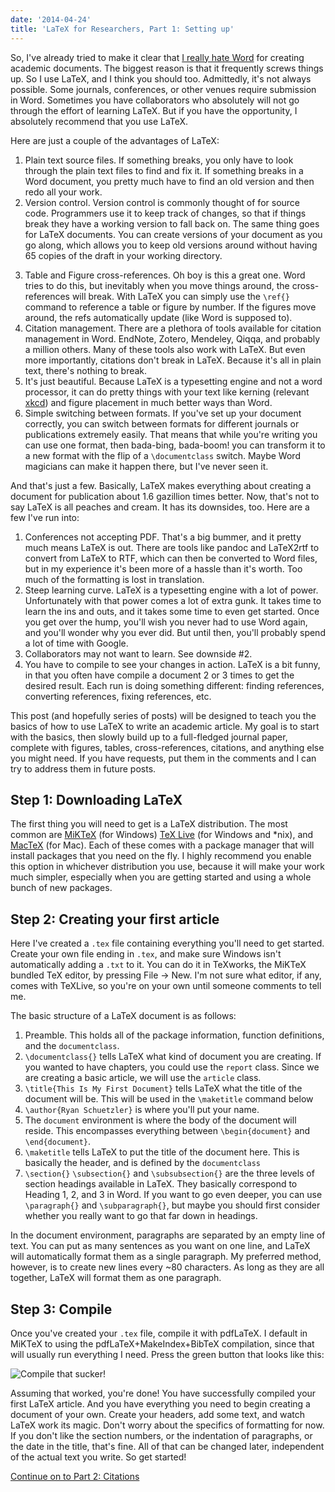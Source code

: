 ```yaml
---
date: '2014-04-24'
title: 'LaTeX for Researchers, Part 1: Setting up'
---
```


So, I've already tried to make it clear that
[I really hate Word](https://www.schuetzler.net/blog/latex-icis-template/) for
creating academic documents. The biggest reason is that it frequently screws
things up. So I use LaTeX, and I think you should too. Admittedly, it's not
always possible. Some journals, conferences, or other venues require submission
in Word. Sometimes you have collaborators who absolutely will not go through the
effort of learning LaTeX. But if you have the opportunity, I absolutely
recommend that you use LaTeX.

Here are just a couple of the advantages of LaTeX:

1. Plain text source files. If something breaks, you only have to look through
the plain text files to find and fix it. If something breaks in a Word
document, you pretty much have to find an old version and then redo all your
work.
2. Version control. Version control is commonly thought of for source
code. Programmers use it to keep track of changes, so that if things break
they have a working version to fall back on. The same thing goes for LaTeX
documents. You can create versions of your document as you go along, which
allows you to keep old versions around without having 65 copies of the draft
in your working directory.
<!-- more -->
3. Table and Figure cross-references. Oh boy is this a great one. Word tries to
do this, but inevitably when you move things around, the cross-references
will break. With LaTeX you can simply use the `\ref{}` command to reference a
table or figure by number. If the figures move around, the refs automatically
update (like Word is supposed to).
4. Citation management. There are a plethora of tools available for citation
management in Word. EndNote, Zotero, Mendeley, Qiqqa, and probably a million
others. Many of these tools also work with LaTeX. But even more importantly,
citations don't break in LaTeX. Because it's all in plain text, there's
nothing to break.
5. It's just beautiful. Because LaTeX is a typesetting engine and not a word
processor, it can do pretty things with your text like kerning (relevant
[xkcd](https://xkcd.com/1015/)) and figure placement in much better ways than
Word.
6. Simple switching between formats. If you've set up your document correctly,
you can switch between formats for different journals or publications
extremely easily. That means that while you're writing you can use one
format, then bada-bing, bada-boom! you can transform it to a new format with
the flip of a `\documentclass` switch. Maybe Word magicians can make it
happen there, but I've never seen it.

And that's just a few. Basically, LaTeX makes everything about creating a
document for publication about 1.6 gazillion times better. Now, that's not to
say LaTeX is all peaches and cream. It has its downsides, too. Here are a few
I've run into:

1. Conferences not accepting PDF. That's a big bummer, and it pretty much means
LaTeX is out. There are tools like pandoc and LaTeX2rtf to convert from LaTeX
to RTF, which can then be converted to Word files, but in my experience it's
been more of a hassle than it's worth. Too much of the formatting is lost in
translation.
2. Steep learning curve. LaTeX is a typesetting engine with a lot of
power. Unfortunately with that power comes a lot of extra gunk. It takes time
to learn the ins and outs, and it takes some time to even get started. Once
you get over the hump, you'll wish you never had to use Word again, and
you'll wonder why you ever did. But until then, you'll probably spend a lot
of time with Google.
3. Collaborators may not want to learn. See downside #2.
4. You have to compile to see your changes in action. LaTeX is a bit funny, in
that you often have compile a document 2 or 3 times to get the desired
result. Each run is doing something different: finding references, converting
references, fixing references, etc.

This post (and hopefully series of posts) will be designed to teach you the
basics of how to use LaTeX to write an academic article. My goal is to start
with the basics, then slowly build up to a full-fledged journal paper, complete
with figures, tables, cross-references, citations, and anything else you might
need. If you have requests, put them in the comments and I can try to address
them in future posts.

## Step 1: Downloading LaTeX

The first thing you will need to get is a LaTeX distribution. The most
common are [MiKTeX](https://miktex.org/download) (for Windows)
[TeX Live](https://www.tug.org/texlive/) (for Windows and *nix), and
[MacTeX](https://www.tug.org/mactex/) (for Mac). Each of these comes with a
package manager that will install packages that you need on the fly. I highly
recommend you enable this option in whichever distribution you use, because it
will make your work much simpler, especially when you are getting started and
using a whole bunch of new packages.

## Step 2: Creating your first article

Here I've created a `.tex` file containing everything you'll need to get
started. Create your own file ending in `.tex`, and make sure Windows isn't
automatically adding a `.txt` to it. You can do it in TeXworks, the MiKTeX
bundled TeX editor, by pressing File -> New. I'm not sure what editor, if any,
comes with TeXLive, so you're on your own until someone comments to tell me.

<script src="https://gist.github.com/rschuetzler/11290131.js"></script>

The basic structure of a LaTeX document is as follows:

1. Preamble. This holds all of the package information, function definitions,
and the `documentclass`.
1. `\documentclass{}` tells LaTeX what kind of document you are creating. If
you wanted to have chapters, you could use the `report` class. Since we
are creating a basic article, we will use the `article` class.
2. `\title{This Is My First Document}` tells LaTeX what the title of the
document will be. This will be used in the `\maketitle` command below
3. `\author{Ryan Schuetzler}` is where you'll put your name.
2. The `document` environment is where the body of the document will
reside. This encompasses everything between `\begin{document}` and
`\end{document}`.
1. `\maketitle` tells LaTeX to put the title of the document here. This is
basically the header, and is defined by the `documentclass`
2. `\section{}` `\subsection{}` and `\subsubsection{}` are the three levels
of section headings available in LaTeX. They basically correspond to
Heading 1, 2, and 3 in Word. If you want to go even deeper, you can use
`\paragraph{}` and `\subparagraph{}`, but maybe you should first consider
whether you really want to go that far down in headings.

In the document environment, paragraphs are separated by an empty line of
text. You can put as many sentences as you want on one line, and LaTeX will
automatically format them as a single paragraph. My preferred method, however,
is to create new lines every ~80 characters. As long as they are all together,
LaTeX will format them as one paragraph.

## Step 3: Compile

Once you've created your `.tex` file, compile it with pdfLaTeX. I default in
MiKTeX to using the pdfLaTeX+MakeIndex+BibTeX compilation, since that will
usually run everything I need. Press the green button that looks like this:

![Compile that sucker!](https://i.imgur.com/LBszbx7.png)

Assuming that worked, you're done! You have successfully compiled your first
LaTeX article. And you have everything you need to begin creating a document of
your own. Create your headers, add some text, and watch LaTeX work its
magic. Don't worry about the specifics of formatting for now. If you don't like
the section numbers, or the indentation of paragraphs, or the date in the title,
that's fine. All of that can be changed later, independent of the actual text
you write. So get started!

[Continue on to Part 2: Citations](https://www.schuetzler.net/blog/latex-for-researchers-pt-2/)
